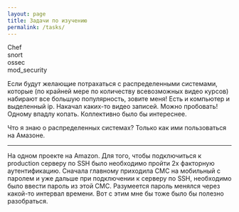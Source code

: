```yaml
---
layout: page
title: Задачи по изучению
permalink: /tasks/
---
```


Chef  
snort  
ossec  
mod_security  


Если будут желающие потрахаться с распределенными системами, которые (по крайней мере по количеству всевозможных видео курсов) набирают все большую популярность, зовите меня!
Есть и компьютер и выделенный ip. Накачал каких-то видео записей. Можно пробовать!
Одному впадлу копать. Коллективно было бы интереснее.

Что я знаю о распределенных системах? Только как ими пользоваться на Амазоне.

<hr/>

На одном проекте на Amazon. Для того, чтобы подключиться к production серверу по SSH было необходимо пройти 2х факторную аутентификацию. Сначала главному приходила СМС на мобильный с паролем и уже дальше при подключении к серверу по SSH, необходимо было ввести пароль из этой СМС. Разумеется пароль менялся через какой-то интервал времени. Вот с этим мне бы тоже было бы полезно разобраться.  
